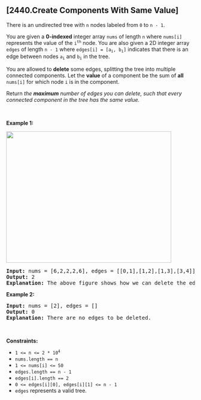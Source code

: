 ## [2440.Create Components With Same Value]
<p>There is an undirected tree with <code>n</code> nodes labeled from <code>0</code> to <code>n - 1</code>.</p>

<p>You are given a <strong>0-indexed</strong> integer array <code><font face="monospace">nums</font></code> of length <code>n</code> where <code>nums[i]</code> represents the value of the <code>i<sup>th</sup></code> node. You are also given a 2D integer array <code>edges</code> of length <code>n - 1</code> where <code>edges[i] = [a<sub>i</sub>, b<sub>i</sub>]</code> indicates that there is an edge between nodes <code>a<sub>i</sub></code> and <code>b<sub>i</sub></code> in the tree.</p>

<p>You are allowed to <strong>delete</strong> some edges, splitting the tree into multiple connected components. Let the <strong>value</strong> of a component be the sum of <strong>all</strong> <code>nums[i]</code> for which node <code>i</code> is in the component.</p>

<p>Return<em> the <strong>maximum</strong> number of edges you can delete, such that every connected component in the tree has the same value.</em></p>

<p>&nbsp;</p>
<p><strong class="example">Example 1:</strong></p>
<img alt="" src="https://assets.leetcode.com/uploads/2022/08/26/diagramdrawio.png" style="width: 441px; height: 351px;" />
<pre>
<strong>Input:</strong> nums = [6,2,2,2,6], edges = [[0,1],[1,2],[1,3],[3,4]] 
<strong>Output:</strong> 2 
<strong>Explanation:</strong> The above figure shows how we can delete the edges [0,1] and [3,4]. The created components are nodes [0], [1,2,3] and [4]. The sum of the values in each component equals 6. It can be proven that no better deletion exists, so the answer is 2.
</pre>

<p><strong class="example">Example 2:</strong></p>

<pre>
<strong>Input:</strong> nums = [2], edges = []
<strong>Output:</strong> 0
<strong>Explanation:</strong> There are no edges to be deleted.
</pre>

<p>&nbsp;</p>
<p><strong>Constraints:</strong></p>

<ul>
	<li><code>1 &lt;= n &lt;= 2 * 10<sup>4</sup></code></li>
	<li><code>nums.length == n</code></li>
	<li><code>1 &lt;= nums[i] &lt;= 50</code></li>
	<li><code>edges.length == n - 1</code></li>
	<li><code>edges[i].length == 2</code></li>
	<li><code>0 &lt;= edges[i][0], edges[i][1] &lt;= n - 1</code></li>
	<li><code>edges</code> represents a valid tree.</li>
</ul>
